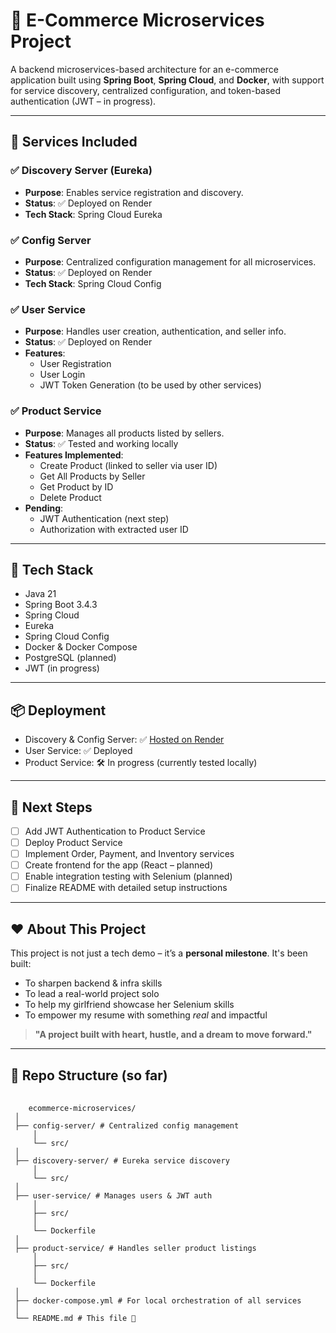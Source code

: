 # 🛒 E-Commerce Microservices Project

A backend microservices-based architecture for an e-commerce application built using **Spring Boot**, **Spring Cloud**, and **Docker**, with support for service discovery, centralized configuration, and token-based authentication (JWT – in progress).

---

## 🧩 Services Included

### ✅ Discovery Server (Eureka)
- **Purpose**: Enables service registration and discovery.
- **Status**: ✅ Deployed on Render
- **Tech Stack**: Spring Cloud Eureka

### ✅ Config Server
- **Purpose**: Centralized configuration management for all microservices.
- **Status**: ✅ Deployed on Render
- **Tech Stack**: Spring Cloud Config

### ✅ User Service
- **Purpose**: Handles user creation, authentication, and seller info.
- **Status**: ✅ Deployed on Render
- **Features**:
  - User Registration
  - User Login
  - JWT Token Generation (to be used by other services)

### ✅ Product Service
- **Purpose**: Manages all products listed by sellers.
- **Status**: ✅ Tested and working locally
- **Features Implemented**:
  - Create Product (linked to seller via user ID)
  - Get All Products by Seller
  - Get Product by ID
  - Delete Product
- **Pending**:
  - JWT Authentication (next step)
  - Authorization with extracted user ID

---

## 🔧 Tech Stack

- Java 21
- Spring Boot 3.4.3
- Spring Cloud
- Eureka
- Spring Cloud Config
- Docker & Docker Compose
- PostgreSQL (planned)
- JWT (in progress)

---

## 📦 Deployment

- Discovery & Config Server: ✅ [Hosted on Render](https://render.com/)
- User Service: ✅ Deployed
- Product Service: 🛠️ In progress (currently tested locally)

---

## 🚧 Next Steps

- [ ] Add JWT Authentication to Product Service
- [ ] Deploy Product Service
- [ ] Implement Order, Payment, and Inventory services
- [ ] Create frontend for the app (React – planned)
- [ ] Enable integration testing with Selenium (planned)
- [ ] Finalize README with detailed setup instructions

---

## ❤️ About This Project

This project is not just a tech demo – it’s a **personal milestone**. It's been built:
- To sharpen backend & infra skills
- To lead a real-world project solo
- To help my girlfriend showcase her Selenium skills
- To empower my resume with something *real* and impactful

> **"A project built with heart, hustle, and a dream to move forward."**

---

## 📁 Repo Structure (so far)
<pre>
  <code>
    ecommerce-microservices/ 
 │ 
 ├── config-server/ # Centralized config management 
     │ 
     └── src/ 
 │ 
 ├── discovery-server/ # Eureka service discovery 
     │ 
     └── src/ 
 │ 
 ├── user-service/ # Manages users & JWT auth 
     │ 
     ├── src/ 
     │ 
     └── Dockerfile 
 │ 
 ├── product-service/ # Handles seller product listings 
     │ 
     ├── src/ 
     │ 
     └── Dockerfile 
 │ 
 ├── docker-compose.yml # For local orchestration of all services 
 │ 
 └── README.md # This file 👋
  </code>
</pre>

